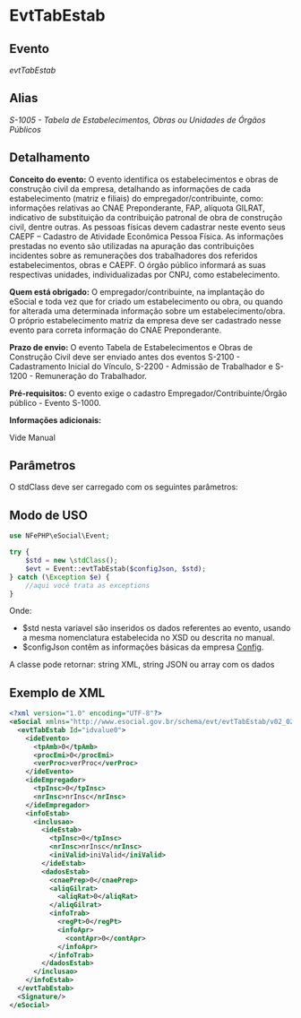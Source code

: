 # EvtTabEstab

## Evento
 *evtTabEstab*

## Alias
 *S-1005 - Tabela de Estabelecimentos, Obras ou Unidades de Órgãos Públicos*


## Detalhamento
**Conceito do evento:** O evento identifica os estabelecimentos e obras de construção civil da empresa, detalhando as informações de cada estabelecimento (matriz e filiais) do empregador/contribuinte, como: informações relativas ao CNAE Preponderante, FAP, alíquota GILRAT, indicativo de substituição da contribuição patronal de obra de construção civil, dentre outras. As pessoas físicas devem cadastrar neste evento seus CAEPF – Cadastro de Atividade Econômica Pessoa Física. As informações prestadas no evento são utilizadas na apuração das contribuições incidentes sobre as remunerações dos trabalhadores dos referidos estabelecimentos, obras e CAEPF.
O órgão público informará as suas respectivas unidades, individualizadas por CNPJ, como estabelecimento. 

**Quem está obrigado:** O empregador/contribuinte, na implantação do eSocial e toda vez que for criado um estabelecimento ou obra, ou quando for alterada uma determinada informação sobre um estabelecimento/obra. O próprio estabelecimento matriz da empresa deve ser cadastrado nesse evento para correta informação do CNAE Preponderante. 

**Prazo de envio:** O evento Tabela de Estabelecimentos e Obras de Construção Civil deve ser enviado antes dos eventos S-2100 - Cadastramento Inicial do Vínculo, S-2200 - Admissão de Trabalhador e S-1200 - Remuneração do Trabalhador.

**Pré-requisitos:** O evento exige o cadastro Empregador/Contribuinte/Órgão público - Evento S-1000.

**Informações adicionais:**

Vide Manual


## Parâmetros
O stdClass deve ser carregado com os seguintes parâmetros:


## Modo de USO

```php
use NFePHP\eSocial\Event;

try {
    $std = new \stdClass();
    $evt = Event::evtTabEstab($configJson, $std);
} catch (\Exception $e) {
    //aqui você trata as exceptions
}
```

Onde:
- $std nesta variavel são inseridos os dados referentes ao evento, usando a mesma nomenclatura estabelecida no XSD ou descrita no manual.
- $configJson contêm as informações básicas da empresa [Config](Config.md).

A classe pode retornar: string XML, string JSON ou array com os dados


## Exemplo de XML

```xml
<?xml version="1.0" encoding="UTF-8"?>
<eSocial xmlns="http://www.esocial.gov.br/schema/evt/evtTabEstab/v02_02_01" xmlns:xsi="http://www.w3.org/2001/XMLSchema-instance" xsi:schemaLocation="http://www.esocial.gov.br/schema/evt/evtTabEstab/v02_02_01 ../schemes/evtTabEstab.xsd ">
  <evtTabEstab Id="idvalue0">
    <ideEvento>
      <tpAmb>0</tpAmb>
      <procEmi>0</procEmi>
      <verProc>verProc</verProc>
    </ideEvento>
    <ideEmpregador>
      <tpInsc>0</tpInsc>
      <nrInsc>nrInsc</nrInsc>
    </ideEmpregador>
    <infoEstab>
      <inclusao>
        <ideEstab>
          <tpInsc>0</tpInsc>
          <nrInsc>nrInsc</nrInsc>
          <iniValid>iniValid</iniValid>
        </ideEstab>
        <dadosEstab>
          <cnaePrep>0</cnaePrep>
          <aliqGilrat>
            <aliqRat>0</aliqRat>
          </aliqGilrat>
          <infoTrab>
            <regPt>0</regPt>
            <infoApr>
              <contApr>0</contApr>
            </infoApr>
          </infoTrab>
        </dadosEstab>
      </inclusao>
    </infoEstab>
  </evtTabEstab>
  <Signature/>
</eSocial>

```
